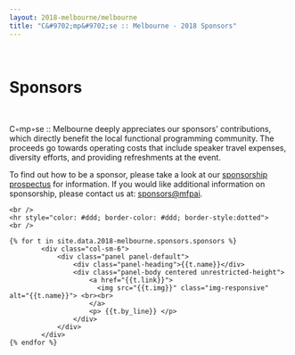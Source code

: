 ```yaml
---
layout: 2018-melbourne/melbourne
title: "C&#9702;mp&#9702;se :: Melbourne - 2018 Sponsors"
---
```


<!--

TODO:

* Update sponsorship prospectus link to an internal page

-->

<style type="text/css">
		.panel-default .panel-body.unrestricted-height {
			max-height: none;
		}
</style>

<div class="sep talk melbourne" data-stellar-background-ratio="0.5" style="background-position: 50% -91.5px;"></div>
<br />

<div class="container">

  <h1 class="centered">Sponsors</h1>
  <br />

  <div class="row">
    <div class="col-sm-offset-2 col-sm-8">
      <p>
        C&#9702;mp&#9702;se :: Melbourne deeply appreciates our sponsors' contributions,
        which directly benefit the local functional programming community. The proceeds
        go towards operating costs that include speaker travel expenses,
        diversity efforts, and providing refreshments at the event.
      </p>
      <p>
        To find out how to be a sponsor, please take a look at our
        <a href="http://www.composeconference.org/2018-melbourne/sponsorship-prospectus/">sponsorship prospectus</a>
        for information. If you would like additional information on sponsorship,
        please contact us at: <a href="sponsors@mfpai">sponsors@mfpai</a>.
      </p>
      <!-- <h3> More details coming soon... </h3> -->
    </div>
  </div>
  <div class="row">

    <br />
    <hr style="color: #ddd; border-color: #ddd; border-style:dotted">
    <br />

	{% for t in site.data.2018-melbourne.sponsors.sponsors %}
			<div class="col-sm-6">
				<div class="panel panel-default">
					<div class="panel-heading">{{t.name}}</div>
					<div class="panel-body centered unrestricted-height">
						<a href="{{t.link}}">
						  <img src="{{t.img}}" class="img-responsive" alt="{{t.name}}"> <br><br>
						</a>
						<p> {{t.by_line}} </p>
					</div>
				</div>
			</div>
	{% endfor %}
  </div>
</div>
